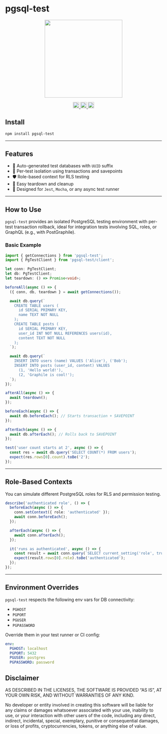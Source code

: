 # pgsql-test

<p align="center" width="100%">
  <img height="250" src="https://github.com/user-attachments/assets/d0456af5-b6e9-422e-a45d-2574d5be490f" />
</p>

<p align="center" width="100%">
  <a href="https://github.com/launchql/launchql-2.0/actions/workflows/run-tests.yaml">
    <img height="20" src="https://github.com/launchql/launchql-2.0/actions/workflows/run-tests.yaml/badge.svg" />
  </a>
  <a href="https://github.com/launchql/launchql-2.0/blob/main/LICENSE-MIT">
    <img height="20" src="https://img.shields.io/badge/license-MIT-blue.svg"/>
  </a>
  <a href="https://www.npmjs.com/package/pgsql-test">
    <img height="20" src="https://img.shields.io/github/package-json/v/launchql/launchql-2.0?filename=packages%2Fpgsql-test%2Fpackage.json"/>
  </a>
</p>

## Install

```sh
npm install pgsql-test
```
---

## Features

* 🧪 Auto-generated test databases with `UUID` suffix
* 🔄 Per-test isolation using transactions and savepoints
* 🛡️ Role-based context for RLS testing
* 🧹 Easy teardown and cleanup
* 🧰 Designed for `Jest`, `Mocha`, or any async test runner

---

## How to Use

`pgsql-test` provides an isolated PostgreSQL testing environment with per-test transaction rollback, ideal for integration tests involving SQL, roles, or GraphQL (e.g., with PostGraphile).

### Basic Example

```ts
import { getConnections } from 'pgsql-test';
import { PgTestClient } from 'pgsql-test/client';

let conn: PgTestClient;
let db: PgTestClient;
let teardown: () => Promise<void>;

beforeAll(async () => {
  ({ conn, db, teardown } = await getConnections());

  await db.query(`
    CREATE TABLE users (
      id SERIAL PRIMARY KEY,
      name TEXT NOT NULL
    );
    CREATE TABLE posts (
      id SERIAL PRIMARY KEY,
      user_id INT NOT NULL REFERENCES users(id),
      content TEXT NOT NULL
    );
  `);

  await db.query(`
    INSERT INTO users (name) VALUES ('Alice'), ('Bob');
    INSERT INTO posts (user_id, content) VALUES
      (1, 'Hello world!'),
      (2, 'Graphile is cool!');
  `);
});

afterAll(async () => {
  await teardown();
});

beforeEach(async () => {
  await db.beforeEach(); // Starts transaction + SAVEPOINT
});

afterEach(async () => {
  await db.afterEach(); // Rolls back to SAVEPOINT
});

test('user count starts at 2', async () => {
  const res = await db.query('SELECT COUNT(*) FROM users');
  expect(res.rows[0].count).toBe('2');
});
```

---

## Role-Based Contexts

You can simulate different PostgreSQL roles for RLS and permission testing.

```ts
describe('authenticated role', () => {
  beforeEach(async () => {
    conn.setContext({ role: 'authenticated' });
    await conn.beforeEach();
  });

  afterEach(async () => {
    await conn.afterEach();
  });

  it('runs as authenticated', async () => {
    const result = await conn.query(`SELECT current_setting('role', true) AS role`);
    expect(result.rows[0].role).toBe('authenticated');
  });
});
```

---

## Environment Overrides

`pgsql-test` respects the following env vars for DB connectivity:

* `PGHOST`
* `PGPORT`
* `PGUSER`
* `PGPASSWORD`

Override them in your test runner or CI config:

```yaml
env:
  PGHOST: localhost
  PGPORT: 5432
  PGUSER: postgres
  PGPASSWORD: password
```

## Disclaimer

AS DESCRIBED IN THE LICENSES, THE SOFTWARE IS PROVIDED “AS IS”, AT YOUR OWN RISK, AND WITHOUT WARRANTIES OF ANY KIND.

No developer or entity involved in creating this software will be liable for any claims or damages whatsoever associated with your use, inability to use, or your interaction with other users of the code, including any direct, indirect, incidental, special, exemplary, punitive or consequential damages, or loss of profits, cryptocurrencies, tokens, or anything else of value.

